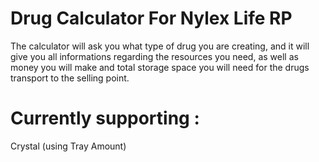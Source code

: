 # Drug Calculator For Nylex Life RP
The calculator will ask you what type of drug you are creating, and it will give you all informations regarding the resources you need, as well as money you will make and total storage space you will need for the drugs transport to the selling point.

# Currently supporting :
Crystal (using Tray Amount)
